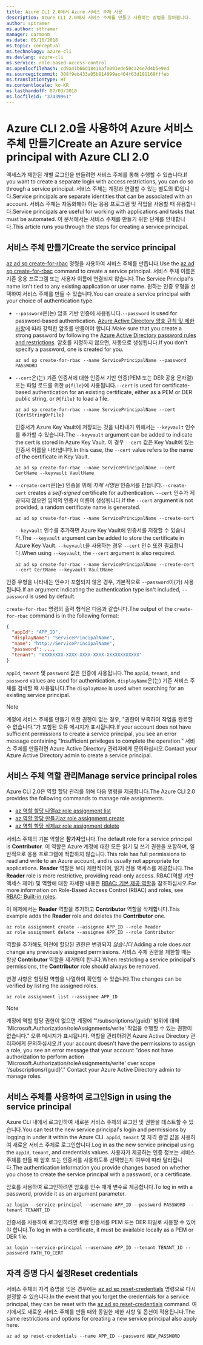 ```yaml
---
title: Azure CLI 2.0에서 Azure 서비스 주체 사용
description: Azure CLI 2.0에서 서비스 주체를 만들고 사용하는 방법을 알아봅니다.
author: sptramer
ms.author: sttramer
manager: carmonm
ms.date: 05/16/2018
ms.topic: conceptual
ms.technology: azure-cli
ms.devlang: azure-cli
ms.service: role-based-access-control
ms.openlocfilehash: cd9a41b66d18410afa091ede50ca24e7d4b5e9ed
ms.sourcegitcommit: 308f9eb433a05b814999ac404f63d181169fffeb
ms.translationtype: HT
ms.contentlocale: ko-KR
ms.lasthandoff: 07/03/2018
ms.locfileid: "37439961"
---
```

# <a name="create-an-azure-service-principal-with-azure-cli-20"></a><span data-ttu-id="cd636-103">Azure CLI 2.0을 사용하여 Azure 서비스 주체 만들기</span><span class="sxs-lookup"><span data-stu-id="cd636-103">Create an Azure service principal with Azure CLI 2.0</span></span>

<span data-ttu-id="cd636-104">액세스가 제한된 개별 로그인을 만들려면 서비스 주체를 통해 수행할 수 있습니다.</span><span class="sxs-lookup"><span data-stu-id="cd636-104">If you want to create a separate login with access restrictions, you can do so through a service principal.</span></span> <span data-ttu-id="cd636-105">서비스 주체는 계정과 연결할 수 있는 별도의 ID입니다.</span><span class="sxs-lookup"><span data-stu-id="cd636-105">Service principals are separate identities that can be associated with an account.</span></span> <span data-ttu-id="cd636-106">서비스 주체는 자동화해야 하는 응용 프로그램 및 작업을 사용할 때 유용합니다.</span><span class="sxs-lookup"><span data-stu-id="cd636-106">Service principals are useful for working with applications and tasks that must be automated.</span></span> <span data-ttu-id="cd636-107">이 문서에서는 서비스 주체를 만들기 위한 단계를 안내합니다.</span><span class="sxs-lookup"><span data-stu-id="cd636-107">This article runs you through the steps for creating a service principal.</span></span>

## <a name="create-the-service-principal"></a><span data-ttu-id="cd636-108">서비스 주체 만들기</span><span class="sxs-lookup"><span data-stu-id="cd636-108">Create the service principal</span></span>

<span data-ttu-id="cd636-109">[az ad sp create-for-rbac](/cli/azure/ad/sp#az-ad-sp-create-for-rbac) 명령을 사용하여 서비스 주체를 만듭니다.</span><span class="sxs-lookup"><span data-stu-id="cd636-109">Use the [az ad sp create-for-rbac](/cli/azure/ad/sp#az-ad-sp-create-for-rbac) command to create a service principal.</span></span> <span data-ttu-id="cd636-110">서비스 주체 이름은 기존 응용 프로그램 또는 사용자 이름에 연결되지 않습니다.</span><span class="sxs-lookup"><span data-stu-id="cd636-110">The Service Principal's name isn't tied to any existing application or user name.</span></span> <span data-ttu-id="cd636-111">원하는 인증 유형을 선택하여 서비스 주체를 만들 수 있습니다.</span><span class="sxs-lookup"><span data-stu-id="cd636-111">You can create a service principal with your choice of authentication type.</span></span>

* <span data-ttu-id="cd636-112">`--password`은(는) 암호 기반 인증에 사용됩니다.</span><span class="sxs-lookup"><span data-stu-id="cd636-112">`--password` is used for password-based authentication.</span></span> <span data-ttu-id="cd636-113">[Azure Active Directory 암호 규칙 및 제한 사항](/azure/active-directory/active-directory-passwords-policy)에 따라 강력한 암호를 만들어야 합니다.</span><span class="sxs-lookup"><span data-stu-id="cd636-113">Make sure that you create a strong password by following the [Azure Active Directory password rules and restrictions](/azure/active-directory/active-directory-passwords-policy).</span></span> <span data-ttu-id="cd636-114">암호를 지정하지 않으면, 자동으로 생성됩니다.</span><span class="sxs-lookup"><span data-stu-id="cd636-114">If you don't specify a password, one is created for you.</span></span>

  ```azurecli-interactive
  az ad sp create-for-rbac --name ServicePrincipalName --password PASSWORD
  ```

* <span data-ttu-id="cd636-115">`--cert`은(는) 기존 인증서에 대한 인증서 기반 인증(PEM 또는 DER 공용 문자열) 또는 파일 로드를 위한 `@{file}`에 사용됩니다.</span><span class="sxs-lookup"><span data-stu-id="cd636-115">`--cert` is used for certificate-based authentication for an existing certificate, either as a PEM or DER public string, or `@{file}` to load a file.</span></span>

  ```azurecli-interactive
  az ad sp create-for-rbac --name ServicePrincipalName --cert {CertStringOrFile} 
  ```

  <span data-ttu-id="cd636-116">인증서가 Azure Key Vault에 저장되는 것을 나타내기 위해서는 `--keyvault` 인수를 추가할 수 있습니다.</span><span class="sxs-lookup"><span data-stu-id="cd636-116">The `--keyvault` argument can be added to indicate the cert is stored in Azure Key Vault.</span></span> <span data-ttu-id="cd636-117">이 경우 `--cert` 값은 Key Vault에 있는 인증서 이름을 나타냅니다.</span><span class="sxs-lookup"><span data-stu-id="cd636-117">In this case, the `--cert` value refers to the name of the certificate in Key Vault.</span></span>

  ```azurecli-interactive
  az ad sp create-for-rbac --name ServicePrincipalName --cert CertName --keyvault VaultName
  ```

* <span data-ttu-id="cd636-118">`--create-cert`은(는) 인증을 위해 _자체 서명된_ 인증서를 만듭니다.</span><span class="sxs-lookup"><span data-stu-id="cd636-118">`--create-cert` creates a _self-signed_ certificate for authentication.</span></span> <span data-ttu-id="cd636-119">`--cert` 인수가 제공되지 않으면 임의의 인증서 이름이 생성됩니다.</span><span class="sxs-lookup"><span data-stu-id="cd636-119">If the `--cert` argument is not provided, a random certificate name is generated.</span></span>

  ```azurecli-interactive
  az ad sp create-for-rbac --name ServicePrincipalName --create-cert
  ```

  <span data-ttu-id="cd636-120">`--keyvault` 인수를 추가하면 Azure Key Vault에 인증서를 저장할 수 있습니다.</span><span class="sxs-lookup"><span data-stu-id="cd636-120">The `--keyvault` argument can be added to store the certificate in Azure Key Vault.</span></span> <span data-ttu-id="cd636-121">`--keyvault`을 사용하는 경우 `--cert` 인수 또한 필요합니다.</span><span class="sxs-lookup"><span data-stu-id="cd636-121">When using `--keyvault`, the `--cert` argument is also required.</span></span>

  ```azurecli-interactive
  az ad sp create-for-rbac --name ServicePrincipalName --create-cert --cert CertName --keyvault VaultName
  ```

<span data-ttu-id="cd636-122">인증 유형을 나타내는 인수가 포함되지 않은 경우, 기본적으로 `--password`이(가) 사용됩니다.</span><span class="sxs-lookup"><span data-stu-id="cd636-122">If an argument indicating the authentication type isn't included, `--password` is used by default.</span></span>

<span data-ttu-id="cd636-123">`create-for-rbac` 명령의 출력 형식은 다음과 같습니다.</span><span class="sxs-lookup"><span data-stu-id="cd636-123">The output of the `create-for-rbac` command is in the following format:</span></span>

```json
{
  "appId": "APP_ID",
  "displayName": "ServicePrincipalName",
  "name": "http://ServicePrincipalName",
  "password": ...,
  "tenant": "XXXXXXXX-XXXX-XXXX-XXXX-XXXXXXXXXXXX"
}
```

<span data-ttu-id="cd636-124">`appId`, `tenant` 및 `password` 값은 인증에 사용됩니다.</span><span class="sxs-lookup"><span data-stu-id="cd636-124">The `appId`, `tenant`, and `password` values are used for authentication.</span></span> <span data-ttu-id="cd636-125">`displayName`은(는) 기존 서비스 주체를 검색할 때 사용됩니다.</span><span class="sxs-lookup"><span data-stu-id="cd636-125">The `displayName` is used when searching for an existing service principal.</span></span>

> [!NOTE]
> <span data-ttu-id="cd636-126">계정에 서비스 주체를 만들기 위한 권한이 없는 경우, "권한이 부족하여 작업을 완료할 수 없습니다."가 포함된 오류 메시지가 표시됩니다.</span><span class="sxs-lookup"><span data-stu-id="cd636-126">If your account does not have sufficient permissions to create a service principal, you see an error message containing "Insufficient privileges to complete the operation."</span></span> <span data-ttu-id="cd636-127">서비스 주체를 만들려면 Azure Active Directory 관리자에게 문의하십시오.</span><span class="sxs-lookup"><span data-stu-id="cd636-127">Contact your Azure Active Directory admin to create a service principal.</span></span>

## <a name="manage-service-principal-roles"></a><span data-ttu-id="cd636-128">서비스 주체 역할 관리</span><span class="sxs-lookup"><span data-stu-id="cd636-128">Manage service principal roles</span></span> 

<span data-ttu-id="cd636-129">Azure CLI 2.0은 역할 할당 관리를 위해 다음 명령을 제공합니다.</span><span class="sxs-lookup"><span data-stu-id="cd636-129">The Azure CLI 2.0 provides the following commands to manage role assignments.</span></span>

* [<span data-ttu-id="cd636-130">az 역할 할당 나열</span><span class="sxs-lookup"><span data-stu-id="cd636-130">az role assignment list</span></span>](/cli/azure/role/assignment#az-role-assignment-list)
* [<span data-ttu-id="cd636-131">az 역할 할당 만들기</span><span class="sxs-lookup"><span data-stu-id="cd636-131">az role assignment create</span></span>](/cli/azure/role/assignment#az-role-assignment-create)
* [<span data-ttu-id="cd636-132">az 역할 할당 삭제</span><span class="sxs-lookup"><span data-stu-id="cd636-132">az role assignment delete</span></span>](/cli/azure/role/assignment#az-role-assignment-delete)

<span data-ttu-id="cd636-133">서비스 주체의 기본 역할은 **참가자**입니다.</span><span class="sxs-lookup"><span data-stu-id="cd636-133">The default role for a service principal is **Contributor**.</span></span> <span data-ttu-id="cd636-134">이 역할은 Azure 계정에 대한 모든 읽기 및 쓰기 권한을 포함하며, 일반적으로 응용 프로그램에 적합하지 않습니다.</span><span class="sxs-lookup"><span data-stu-id="cd636-134">This role has full permissions to read and write to an Azure account, and is usually not appropriate for applications.</span></span> <span data-ttu-id="cd636-135">**Reader** 역할은 보다 제한적이며, 읽기 전용 액세스를 제공합니다.</span><span class="sxs-lookup"><span data-stu-id="cd636-135">The **Reader** role is more restrictive, providing read-only access.</span></span>  <span data-ttu-id="cd636-136">RBAC(역할 기반 액세스 제어) 및 역할에 대한 자세한 내용은 [RBAC: 기본 제공 역할](/azure/active-directory/role-based-access-built-in-roles)을 참조하십시오.</span><span class="sxs-lookup"><span data-stu-id="cd636-136">For more information on Role-Based Access Control (RBAC) and roles, see [RBAC: Built-in roles](/azure/active-directory/role-based-access-built-in-roles).</span></span>

<span data-ttu-id="cd636-137">이 예제에서는 **Reader** 역할을 추가하고 **Contributor** 역할을 삭제합니다.</span><span class="sxs-lookup"><span data-stu-id="cd636-137">This example adds the **Reader** role and deletes the **Contributor** one.</span></span>

```azurecli-interactive
az role assignment create --assignee APP_ID --role Reader
az role assignment delete --assignee APP_ID --role Contributor
```

<span data-ttu-id="cd636-138">역할을 추가해도 이전에 할당된 권한은 변경되지 _않습니다_.</span><span class="sxs-lookup"><span data-stu-id="cd636-138">Adding a role does _not_ change any previously assigned permissions.</span></span> <span data-ttu-id="cd636-139">서비스 주체 권한을 제한할 때는 항상 __Contributor__ 역할을 제거해야 합니다.</span><span class="sxs-lookup"><span data-stu-id="cd636-139">When restricting a service principal's permissions, the __Contributor__ role should always be removed.</span></span>

<span data-ttu-id="cd636-140">변경 사항은 할당된 역할을 나열하여 확인할 수 있습니다.</span><span class="sxs-lookup"><span data-stu-id="cd636-140">The changes can be verified by listing the assigned roles.</span></span>

```azurecli-interactive
az role assignment list --assignee APP_ID
```

> [!NOTE] 
> <span data-ttu-id="cd636-141">계정에 역할 할당 권한이 없으면 계정에 "'/subscriptions/{guid}' 범위에 대해 'Microsoft.Authorization/roleAssignments/write' 작업을 수행할 수 있는 권한이 없습니다." 오류 메시지가 표시됩니다. 역할을 관리하려면 Azure Active Directory 관리자에게 문의하십시오.</span><span class="sxs-lookup"><span data-stu-id="cd636-141">If your account doesn't have the permissions to assign a role, you see an error message that your account "does not have authorization to perform action 'Microsoft.Authorization/roleAssignments/write' over scope '/subscriptions/{guid}'." Contact your Azure Active Directory admin to manage roles.</span></span>

## <a name="sign-in-using-the-service-principal"></a><span data-ttu-id="cd636-142">서비스 주체를 사용하여 로그인</span><span class="sxs-lookup"><span data-stu-id="cd636-142">Sign in using the service principal</span></span>

<span data-ttu-id="cd636-143">Azure CLI 내에서 로그인하여 새로운 서비스 주체의 로그인 및 권한을 테스트할 수 있습니다.</span><span class="sxs-lookup"><span data-stu-id="cd636-143">You can test the new service principal's login and permissions by logging in under it within the Azure CLI.</span></span> <span data-ttu-id="cd636-144">`appId`, `tenant` 및 자격 증명 값을 사용하여 새로운 서비스 주체로 로그인합니다.</span><span class="sxs-lookup"><span data-stu-id="cd636-144">Log in as the new service principal using the `appId`, `tenant`, and credentials values.</span></span> <span data-ttu-id="cd636-145">사용자가 제공하는 인증 정보는 서비스 주체를 만들 때 암호 또는 인증서를 사용하도록 선택했는지 여부에 따라 달라집니다.</span><span class="sxs-lookup"><span data-stu-id="cd636-145">The authentication information you provide changes based on whether you chose to create the service principal with a password, or a certificate.</span></span>

<span data-ttu-id="cd636-146">암호를 사용하여 로그인하려면 암호를 인수 매개 변수로 제공합니다.</span><span class="sxs-lookup"><span data-stu-id="cd636-146">To log in with a password, provide it as an argument parameter.</span></span>

```azurecli-interactive
az login --service-principal --username APP_ID --password PASSWORD --tenant TENANT_ID
```

<span data-ttu-id="cd636-147">인증서를 사용하여 로그인하려면 로컬 인증서를 PEM 또는 DER 파일로 사용할 수 있어야 합니다.</span><span class="sxs-lookup"><span data-stu-id="cd636-147">To log in with a certificate, it must be available locally as a PEM or DER file.</span></span>

```azurecli-interactive
az login --service-principal --username APP_ID --tenant TENANT_ID --password PATH_TO_CERT
```

## <a name="reset-credentials"></a><span data-ttu-id="cd636-148">자격 증명 다시 설정</span><span class="sxs-lookup"><span data-stu-id="cd636-148">Reset credentials</span></span>

<span data-ttu-id="cd636-149">서비스 주체의 자격 증명을 잊은 경우에는 [az ad sp reset-credentials](https://docs.microsoft.com/en-us/cli/azure/ad/sp#az-ad-sp-reset-credentials) 명령으로 다시 설정할 수 있습니다.</span><span class="sxs-lookup"><span data-stu-id="cd636-149">In the event that you forget the credentials for a service principal, they can be reset with the [az ad sp reset-credentials](https://docs.microsoft.com/en-us/cli/azure/ad/sp#az-ad-sp-reset-credentials) command.</span></span> <span data-ttu-id="cd636-150">여기에서도 새로운 서비스 주체를 만들 때와 동일한 제한 사항 및 옵션이 적용됩니다.</span><span class="sxs-lookup"><span data-stu-id="cd636-150">The same restrictions and options for creating a new service principal also apply here.</span></span>

```azurecli-interactive
az ad sp reset-credentials --name APP_ID --password NEW_PASSWORD
```
